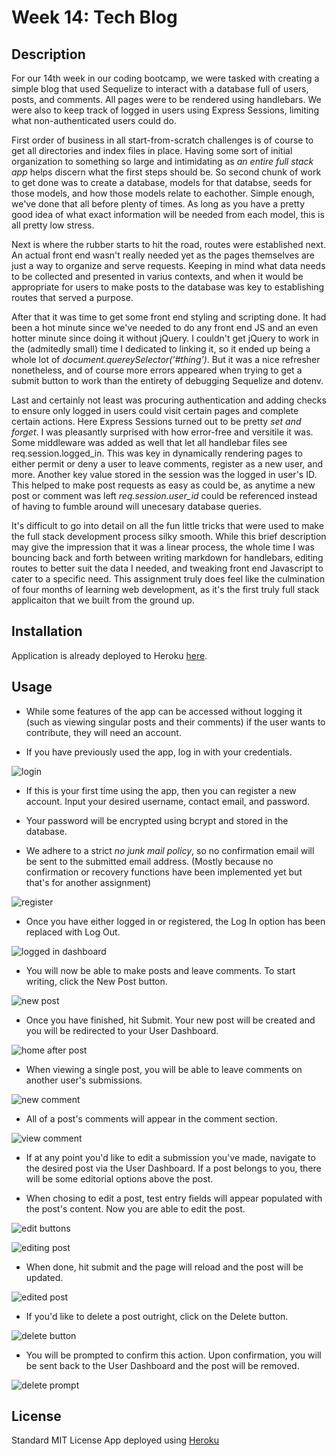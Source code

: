 # Week 14: Tech Blog

## Description

For our 14th week in our coding bootcamp, we were tasked with creating a simple blog that used Sequelize to interact with a database full of users, posts, and comments. All pages were to be rendered using handlebars. We were also to keep track of logged in users using Express Sessions, limiting what non-authenticated users could do.

First order of business in all start-from-scratch challenges is of course to get all directories and index files in place. Having some sort of initial organization to something so large and intimidating as *an entire full stack app* helps discern what the first steps should be. So second chunk of work to get done was to create a database, models for that databse, seeds for those models, and how those models relate to eachother. Simple enough, we've done that all before plenty of times. As long as you have a pretty good idea of what exact information will be needed from each model, this is all pretty low stress.

Next is where the rubber starts to hit the road, routes were established next. An actual front end wasn't really needed yet as the pages themselves are just a way to organize and serve requests. Keeping in mind what data needs to be collected and presented in varius contexts, and when it would be appropriate for users to make posts to the database was key to establishing routes that served a purpose.

After that it was time to get some front end styling and scripting done. It had been a hot minute since we've needed to do any front end JS and an even hotter minute since doing it without jQuery. I couldn't get jQuery to work in the (admitedly small) time I dedicated to linking it, so it ended up being a whole lot of *document.quereySelector('#thing')*. But it was a nice refresher nonetheless, and of course more errors appeared when trying to get a submit button to work than the entirety of debugging Sequelize and dotenv. 

Last and certainly not least was procuring authentication and adding checks to ensure only logged in users could visit certain pages and complete certain actions. Here Express Sessions turned out to be pretty *set and forget*. I was pleasantly surprised with how error-free and versitile it was. Some middleware was added as well that let all handlebar files see req.session.logged_in. This was key in dynamically rendering pages to either permit or deny a user to leave comments, register as a new user, and more. Another key value stored in the session was the logged in user's ID. This helped to make post requests as easy as could be, as anytime a new post or comment was left *req.session.user_id* could be referenced instead of having to fumble around will unecesary database queries.

It's difficult to go into detail on all the fun little tricks that were used to make the full stack development process silky smooth. While this brief description may give the impression that it was a linear process, the whole time I was bouncing back and forth between writing markdown for handlebars, editing routes to better suit the data I needed, and tweaking front end Javascript to cater to a specific need. This assignment truly does feel like the culmination of four months of learning web development, as it's the first truly full stack applicaiton that we built from the ground up.

## Installation 
 
Application is already deployed to Heroku [here](https://murmuring-mesa-66230.herokuapp.com/).

## Usage

- While some features of the app can be accessed without logging it (such as viewing singular posts and their comments) if the user wants to contribute, they will need an account.

- If you have previously used the app, log in with your credentials.

![login](./project/images/login.PNG)

- If this is your first time using the app, then you can register a new account. Input your desired username, contact email, and password.

- Your password will be encrypted using bcrypt and stored in the database.

- We adhere to a strict *no junk mail policy*, so no confirmation email will be sent to the submitted email address. (Mostly because no confirmation or recovery functions have been implemented yet but that's for another assignment)

![register](./project/images/register.PNG)

- Once you have either logged in or registered, the Log In option has been replaced with Log Out. 

![logged in dashboard](./project/images/logged-in-dashboard.PNG)

- You will now be able to make posts and leave comments. To start writing, click the New Post button.

![new post](./project/images/new-post.PNG)

- Once you have finished, hit Submit. Your new post will be created and you will be redirected to your User Dashboard.

![home after post](./project/images/home-after-post.PNG)

- When viewing a single post, you will be able to leave comments on another user's submissions.

![new comment](./project/images/new-comment.PNG)

- All of a post's comments will appear in the comment section.

![view comment](./project/images/view-comment.PNG)

- If at any point you'd like to edit a submission you've made, navigate to the desired post via the User Dashboard. If a post belongs to you, there will be some editorial options above the post.

- When chosing to edit a post, test entry fields will appear populated with the post's content. Now you are able to edit the post.

![edit buttons](./project/images/edit-buttons.PNG)

![editing post](./project/images/editing-post.PNG)

- When done, hit submit and the page will reload and the post will be updated.

![edited post](./project/images/edited-post.PNG)

- If you'd like to delete a post outright, click on the Delete button.

![delete button](./project/images/delete-button.PNG)

- You will be prompted to confirm this action. Upon confirmation, you will be sent back to the User Dashboard and the post will be removed.

![delete prompt](./project/images/delete-prompt.PNG)

## License

Standard MIT License
App deployed using [Heroku](https://www.heroku.com)
